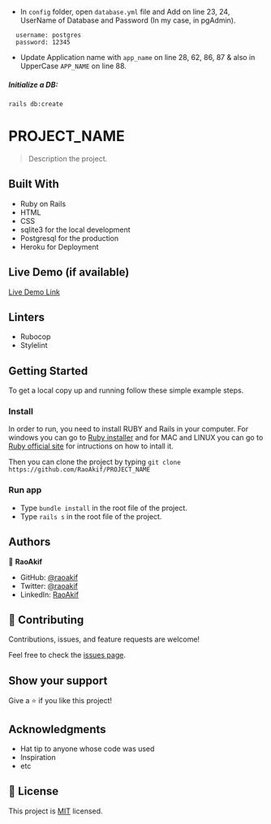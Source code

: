 - In `config` folder, open `database.yml` file and Add on line 23, 24, UserName of Database and Password (In my case, in pgAdmin).
```
  username: postgres
  password: 12345
```

- Update Application name with `app_name` on line 28, 62, 86, 87 & also in UpperCase `APP_NAME` on line 88.

##### Initialize a DB:
```
rails db:create
```


# PROJECT_NAME

> Description the project.

## Built With
- Ruby on Rails
- HTML
- CSS
- sqlite3 for the local development
- Postgresql for the production
- Heroku for Deployment

## Live Demo (if available)

[Live Demo Link](https://livedemo.com)

## Linters
- Rubocop
- Stylelint

## Getting Started

To get a local copy up and running follow these simple example steps.

### Install
In order to run, you need to install RUBY and Rails in your computer. For windows you can go to [Ruby installer](https://rubyinstaller.org/) and for MAC and LINUX you can go to [Ruby official site](https://www.ruby-lang.org/en/downloads/) for intructions on how to intall it.

Then you can clone the project by typing ```git clone https://github.com/RaoAkif/PROJECT_NAME```

### Run app
- Type ```bundle install``` in the root file of the project. 
- Type ```rails s``` in the root file of the project.

## Authors

👤 **RaoAkif**

- GitHub: [@raoakif](https://github.com/RaoAkif)
- Twitter: [@raoakif](https://twitter.com/RaoAkif)
- LinkedIn: [RaoAkif](https://linkedin.com/in/RaoAkif)

## 🤝 Contributing

Contributions, issues, and feature requests are welcome!

Feel free to check the [issues page](../../issues/).

## Show your support

Give a ⭐️ if you like this project!

## Acknowledgments

- Hat tip to anyone whose code was used
- Inspiration
- etc

## 📝 License

This project is [MIT](./MIT.md) licensed.
